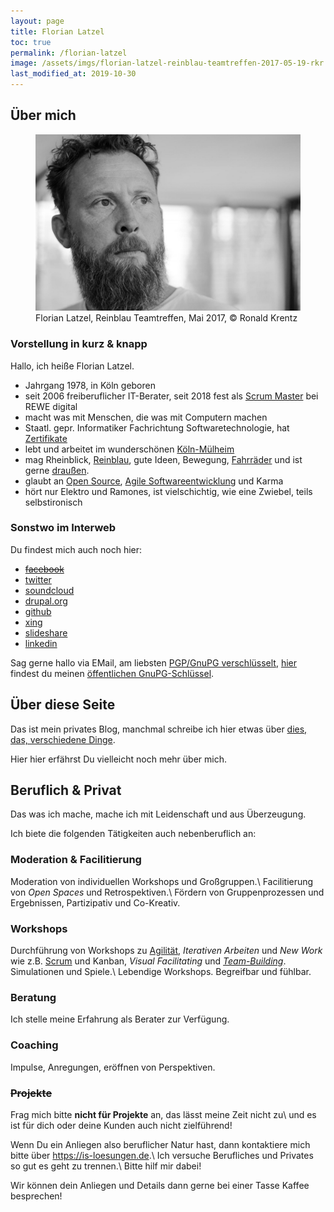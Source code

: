 ```yaml
---
layout: page
title: Florian Latzel 
toc: true
permalink: /florian-latzel
image: /assets/imgs/florian-latzel-reinblau-teamtreffen-2017-05-19-rkr.jpg
last_modified_at: 2019-10-30
---
```

## Über mich

<figure role="group">
  <img src="/assets/imgs/florian-latzel-reinblau-teamtreffen-2017-05-19-rkr.jpg" alt="Florian Latzel, Reinblau Teamtreffen, Mai 2017" />
  <figcaption>Florian Latzel, Reinblau Teamtreffen, Mai 2017, &copy; Ronald Krentz</figcaption>
</figure>  

### Vorstellung in kurz & knapp

Hallo, ich heiße Florian Latzel.

- Jahrgang 1978, in Köln geboren
- seit 2006 freiberuflicher IT-Berater, seit 2018 fest als [Scrum Master](/tags/scrum-master/index.html) bei REWE digital
- macht was mit Menschen, die was mit Computern machen
- Staatl. gepr. Informatiker Fachrichtung Softwaretechnologie, hat [Zertifikate](/tags/zertifikat/index.html)
- lebt und arbeitet im wunderschönen [Köln-Mülheim](/tags/muellem/index.html)
- mag Rheinblick, [Reinblau](/tags/reinblau/index.html), gute Ideen, Bewegung, [Fahrräder](/tags/fahrrad/index.html) und ist gerne [draußen](/tags/draussen/index.html).
- glaubt an [Open Source](/tags/open-source/index.html), [Agile Softwareentwicklung](/tags/agile/index.html) und Karma
- hört nur Elektro und Ramones, ist vielschichtig, wie eine Zwiebel, teils selbstironisch

### Sonstwo im Interweb

Du findest mich auch noch hier:

- [~~facebook~~](/2014/08/28/facebook-tschoe-mit-oe-mit-oe.html)
- [twitter](http://twitter.com/fl3a)
- [soundcloud](http://soundcloud.com/florian-latzel/favorites)
- [drupal.org](http://drupal.org/user/51103)
- [github](https://github.com/fl3a)
- [xing](http://www.xing.com/profile/Florian_Latzel)
- [slideshare](http://de.slideshare.net/fl3a)
- [linkedin](https://de.linkedin.com/in/florianlatzel/en)

Sag gerne hallo via EMail, am liebsten [PGP/GnuPG verschlüsselt](/gnupg-micro-howto.html), 
[hier](https://keyserver.ubuntu.com/pks/lookup?op=get&search=0x768146CD269B69D1) 
findest du meinen [öffentlichen GnuPG-Schlüssel](/gnupg-micro-howto.html).

## Über diese Seite

Das ist mein privates Blog, manchmal schreibe ich hier etwas über [dies, das, verschiedene Dinge](/themen.html).

Hier hier erfährst Du vielleicht noch mehr über mich.

## Beruflich & Privat

Das was ich mache, mache ich mit Leidenschaft und aus Überzeugung.

Ich biete die folgenden Tätigkeiten auch nebenberuflich an:

### Moderation & Facilitierung

Moderation von individuellen Workshops und Großgruppen.\\
Facilitierung von *Open Spaces* und Retrospektiven.\\
Fördern von Gruppenprozessen und Ergebnissen, Partizipativ und Co-Kreativ.

### Workshops 

Durchführung von Workshops zu [Agilität](/tags/agile), *Iterativen Arbeiten* und *New Work* wie z.B. [Scrum](/tags/scrum)
und Kanban, *Visual Facilitating* und *[Team-Building](/tags/teambuilding)*. Simulationen und Spiele.\\
Lebendige Workshops. Begreifbar und fühlbar.

### Beratung

Ich stelle meine Erfahrung als Berater zur Verfügung.

### Coaching

Impulse, Anregungen, eröffnen von Perspektiven.

### ~~Projekte~~

Frag mich bitte **nicht für Projekte** an, das lässt meine Zeit nicht zu\\
und es ist für dich oder deine Kunden auch nicht zielführend!

Wenn Du ein Anliegen also beruflicher Natur hast, 
dann kontaktiere mich bitte über <https://is-loesungen.de>.\\
Ich versuche Berufliches und Privates so gut es geht zu trennen.\\
Bitte hilf mir dabei!

Wir können dein Anliegen und Details dann gerne bei einer Tasse Kaffee besprechen!
